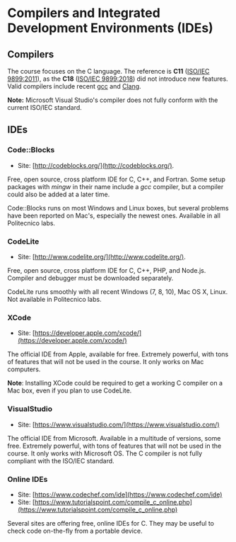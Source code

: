 Compilers and Integrated Development Environments (IDEs)
========================================================

## Compilers

The course focuses on the C language. The reference is **C11** ([ISO/IEC 9899:2011](https://en.wikipedia.org/wiki/C11_(C_standard_revision))), as the **C18** ([ISO/IEC 9899:2018](https://en.wikipedia.org/wiki/C18_(C_standard_revision))) did not introduce new features. Valid compilers include recent [gcc](https://gcc.gnu.org/) and [Clang](https://clang.llvm.org/).

**Note:** Microsoft Visual Studio's compiler does not fully conform with the current ISO/IEC standard.

## IDEs

### Code::Blocks

* Site: [http://codeblocks.org/](http://codeblocks.org/).

Free, open source, cross platform IDE for C, C++, and Fortran. Some setup packages with *mingw* in their name include a *gcc* compiler, but a compiler could also be added at a later time.

Code::Blocks runs on most Windows and Linux boxes, but several problems have been reported on Mac's, especially the newest ones. Available in all Politecnico labs.

### CodeLite

* Site: [http://www.codelite.org/](http://www.codelite.org/).

Free, open source, cross platform IDE for C, C++, PHP, and Node.js. Compiler and debugger must be downloaded separately.

CodeLite runs smoothly with all recent Windows (7, 8, 10), Mac OS X, Linux. Not available in Politecnico labs.

### XCode

* Site: [https://developer.apple.com/xcode/](https://developer.apple.com/xcode/)

The official IDE from Apple, available for free. Extremely powerful, with tons of features that will not be used in the course. It only works on Mac computers.

**Note**: Installing XCode could be required to get a working C compiler on a Mac box, even if you plan to use CodeLite.

### VisualStudio

* Site: [https://www.visualstudio.com/](https://www.visualstudio.com/)

The official IDE from Microsoft. Available in a multitude of versions, some free. Extremely powerful, with tons of features that will not be used in the course. It only works with Microsoft OS. The C compiler is not fully compliant with the ISO/IEC standard.

### Online IDEs

* Site: [https://www.codechef.com/ide](https://www.codechef.com/ide)
* Site: [https://www.tutorialspoint.com/compile_c_online.php](https://www.tutorialspoint.com/compile_c_online.php)

Several sites are offering free, online IDEs for C. They may be useful to check code on-the-fly from a portable device.
